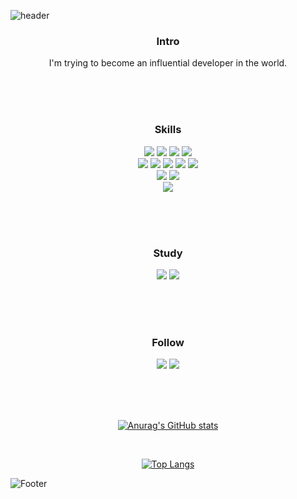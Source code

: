 ![header](https://capsule-render.vercel.app/api?type=wave&color=auto&height=300&section=header&text=Hello.%20I'm%YeBeen&fontSize=40)
 <h3 align="center">Intro</h3>
 <p align="center">
  I'm trying to become an influential developer in the world.
 </p>
 <br><br><br>
 
 <h3 align="center">Skills</h3>
 <p align="center">
 <img src="https://img.shields.io/badge/C-A8B9CC?style=flat&logo=C&logoColor=white"/>
 <img src="https://img.shields.io/badge/Python-3776AB?style=flat&logo=Python&logoColor=white"/>
 <img src="https://img.shields.io/badge/pandas-150458?style=flat&logo=pandas&logoColor=white"/>
 <img src="https://img.shields.io/badge/Folium-77B829?style=flat&logo=Folium&logoColor=white"/>
 <br>
 <img src="https://img.shields.io/badge/HTML5-1572B6?style=flat&logo=HTML5&logoColor=white"/>
 <img src="https://img.shields.io/badge/CSS3-E34F26?style=flat&logo=CSS3&logoColor=white"/>
 <img src="https://img.shields.io/badge/JavaScript-F7DF1E?style=flat&logo=JavaScript&logoColor=white"/>
 <img src="https://img.shields.io/badge/Vue.js-4FC08D?style=flat&logo=Vue.js&logoColor=white"/>
 <img src="https://img.shields.io/badge/Vuetify-1867C0?style=flat&logo=Vuetify&logoColor=white"/>
 <br>
 <img src="https://img.shields.io/badge/Oracle-F80000?style=flat&logo=Oracle&logoColor=white"/>
 <img src="https://img.shields.io/badge/MySQL-4479A1?style=flat&logo=MySQL&logoColor=white"/>
 <br>
 <img src="https://img.shields.io/badge/Arduino-00979D?style=flat&logo=Arduino&logoColor=white"/> 
 </p>
 <br><br><br>
 
 <h3 align="center">Study</h3>
 <p align="center">
 <img src="https://img.shields.io/badge/React-61DAFB?style=flat&logo=React&logoColor=white"/>
 <img src="https://img.shields.io/badge/Spring-6DB33F?style=flat&logo=Spring&logoColor=white"/>
 </p>
 <br><br><br>
 
 <h3 align="center">Follow</h3>
 <p align="center">
 <img src="https://img.shields.io/badge/Instagram-E4405F?style=flat&logo=Instagram&logoColor=white"/>
  <img src="https://img.shields.io/badge/Velog-20C997?style=flat&logo=Velog&logoColor=white"/>
 </p>
 <br><br><br>

 <div align="center">
 
 
  [![Anurag's GitHub stats](https://github-readme-stats.vercel.app/api?username=leeyebeen-dev)](https://github.com/leeyebeen-dev/github-readme-stats)
 
 
 <br> 
 
 
  [![Top Langs](https://github-readme-stats.vercel.app/api/top-langs/?username=leeyebeen-dev&layout=compact)](https://github.com/leeyebeen-dev/github-readme-stats)
 
 
 </div>  


![Footer](https://capsule-render.vercel.app/api?type=waving&color=auto&height=200&section=footer)
